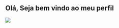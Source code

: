 ## Olá, Seja bem vindo ao meu perfil
<div>
<img src = "https://user-images.githubusercontent.com/94487469/216417060-2599918b-b813-4f25-a751-2db6eee49630.png" </a>
</div>
<div>
